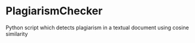# PlagiarismChecker

 Python script which detects plagiarism in a textual document using cosine similarity 
